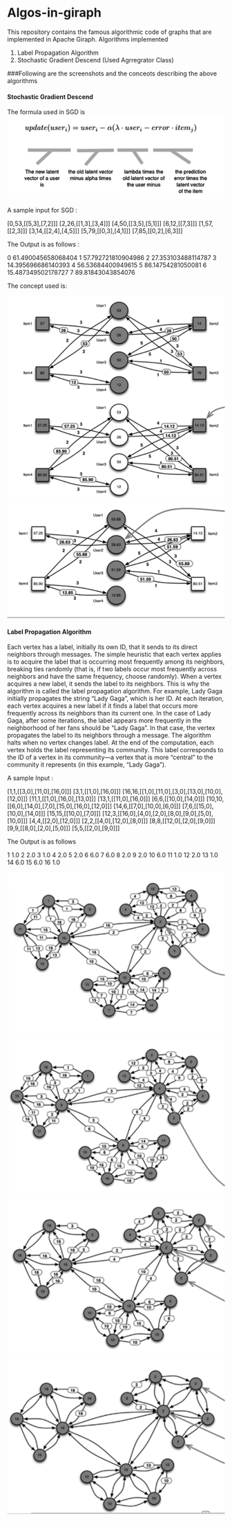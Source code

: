 # Algos-in-giraph
This repository contains the famous algorithmic code of graphs that are implemented in Apache Giraph.
Algorithms implemented

1. Label Propagation Algorithm
2. Stochastic Gradient Descend (Used Agrregrator Class)

###Following are the screenshots and the conceots describing the above algorithms


#### Stochastic Gradient Descend
The formula used in SGD is 
![](https://raw.githubusercontent.com/LakshayNagpal/Algos-in-giraph/master/images/SGD.png)

A sample input for SGD :

[0,53,[[5,3],[7,2]]]
[2,26,[[1,3],[3,4]]]
[4,50,[[3,5],[5,1]]]
[6,12,[[7,3]]]
[1,57,[[2,3]]]
[3,14,[[2,4],[4,5]]]
[5,79,[[0,3],[4,1]]]
[7,85,[[0,2],[6,3]]]

The Output is as follows :

0	61.490045658068404
1	57.792721810904986
2	27.353103488114787
3	14.395696686140393
4	56.53684400949615
5	86.14754281050081
6	15.487349502178727
7	89.81843043854076

The concept used is:

![](https://raw.githubusercontent.com/LakshayNagpal/Algos-in-giraph/master/images/SGD1.png)
![](https://raw.githubusercontent.com/LakshayNagpal/Algos-in-giraph/master/images/SGD2.png)

#### Label Propagation Algorithm

Each vertex has a label, initially its own ID, that it sends to its direct
neighbors through messages. The simple heuristic that each vertex applies is to acquire the label that is
occurring most frequently among its neighbors, breaking ties randomly (that is, if two labels occur most
frequently across neighbors and have the same frequency, choose randomly). When a vertex acquires a new
label, it sends the label to its neighbors. This is why the algorithm is called the label propagation algorithm.
For example, Lady Gaga initially propagates the string “Lady Gaga”, which is her ID. At each iteration, each
vertex acquires a new label if it finds a label that occurs more frequently across its neighbors than its current
one. In the case of Lady Gaga, after some iterations, the label appears more frequently in the neighborhood
of her fans should be “Lady Gaga”. In that case, the vertex propagates the label to its neighbors through a
message. The algorithm halts when no vertex changes label. At the end of the computation, each vertex
holds the label representing its community. This label corresponds to the ID of a vertex in its community—a
vertex that is more “central” to the community it represents (in this example, “Lady Gaga”).

A sample Input :

[1,1,[[3,0],[11,0],[16,0]]]
[3,1,[[1,0],[16,0]]]
[16,16,[[1,0],[11,0],[3,0],[13,0],[10,0],[12,0]]]
[11,1,[[1,0],[16,0],[13,0]]]
[13,1,[[11,0],[16,0]]]
[6,6,[[10,0],[14,0]]]
[10,10,[[6,0],[14,0],[7,0],[15,0],[16,0],[12,0]]]
[14,6,[[7,0],[10,0],[6,0]]]
[7,6,[[15,0],[10,0],[14,0]]]
[15,15,[[10,0],[7,0]]]
[12,3,[[16,0],[4,0],[2,0],[8,0],[9,0],[5,0],[10,0]]]
[4,4,[[2,0],[12,0]]]
[2,2,[[4,0],[12,0],[8,0]]]
[8,8,[[12,0],[2,0],[9,0]]]
[9,9,[[8,0],[2,0],[5,0]]]
[5,5,[[2,0],[9,0]]]

The Output is as follows

1	1.0
2	2.0
3	1.0
4	2.0
5	2.0
6	6.0
7	6.0
8	2.0
9	2.0
10	6.0
11	1.0
12	2.0
13	1.0
14	6.0
15	6.0
16	1.0


![](https://raw.githubusercontent.com/LakshayNagpal/Algos-in-giraph/master/images/LPA1.png)
![](https://raw.githubusercontent.com/LakshayNagpal/Algos-in-giraph/master/images/LPA2.png)
![](https://raw.githubusercontent.com/LakshayNagpal/Algos-in-giraph/master/images/LPA3.png)
![](https://raw.githubusercontent.com/LakshayNagpal/Algos-in-giraph/master/images/LPA4.png)
